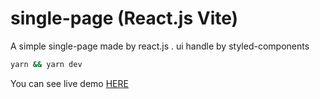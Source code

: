 # single-page (React.js Vite)
A simple single-page made by react.js . ui handle by styled-components

````bash
yarn && yarn dev
````

You can see live demo [HERE](https://djw275-5173.csb.app/)
